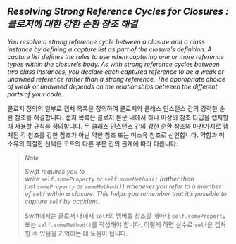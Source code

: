 ## *Resolving Strong Reference Cycles for Closures : 클로저에 대한 강한 순환 참조 해결*

*You resolve a strong reference cycle between a closure and a class instance by defining a capture list as part of the closure’s definition. A capture list defines the rules to use when capturing one or more reference types within the closure’s body. As with strong reference cycles between two class instances, you declare each captured reference to be a weak or unowned reference rather than a strong reference. The appropriate choice of weak or unowned depends on the relationships between the different parts of your code.*

클로저 정의의 일부로 캡처 목록을 정의하여 클로저와 클래스 인스턴스 간의 강력한 순환 참조를 해결합니다. 캡처 목록은 클로저 본문 내에서 하나 이상의 참조 타입을 캡처할 때 사용할 규칙을 정의합니다. 두 클래스 인스턴스 간의 강한 순환 참조와 마찬가지로 캡처된 각 참조를 강한 참조가 아닌 약한 참조 또는 미소유 참조로 선언합니다. 약함과 미소유의 적절한 선택은 코드의 다른 부분 간의 관계에 따라 다릅니다.

> *Note*
> 
> *Swift requires you to write `self.someProperty` or `self.someMethod()` (rather than just `someProperty` or `someMethod()`) whenever you refer to a member of `self` within a closure. This helps you remember that it’s possible to capture `self` by accident.*
> 
> Swift에서는 클로저 내에서 `self`의 멤버를 참조할 때마다 `self.someProperty` 또는 `self.someMethod()`를 작성해야 합니다. 이렇게 하면 실수로 `self`을 캡처할 수 있음을 기억하는 데 도움이 됩니다.
